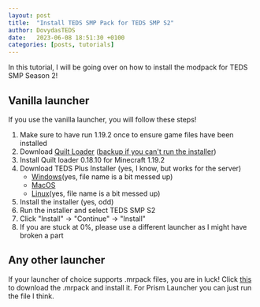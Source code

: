 ```yaml
---
layout: post
title:  "Install TEDS SMP Pack for TEDS SMP S2"
author: DovydasTEDS
date:   2023-06-08 18:51:30 +0100
categories: [posts, tutorials]
---
```


In this tutorial, I will be going over on how to install the modpack for TEDS SMP Season 2!


## Vanilla launcher

If you use the vanilla launcher, you will follow these steps!
1. Make sure to have run 1.19.2 once to ensure game files have been installed
2. Download [Quilt Loader](https://maven.quiltmc.org/repository/release/org/quiltmc/quilt-installer/0.5.0/quilt-installer-0.5.0.jar) ([backup if you can't run the installer](https://maven.quiltmc.org/repository/release/org/quiltmc/quilt-installer-native-bootstrap/windows-x86_64/0.5.0/windows-x86_64-0.5.0.exe))
3. Install Quilt loader 0.18.10 for Minecraft 1.19.2
4. Download TEDS Plus Installer (yes, I know, but works for the server)
   - [Windows](https://github.com/DovydasTEDS/teds-plus-installer/releases/download/v1.0.0/teds-plus-installer_1.0.0_amd64.deb.msi)(yes, file name is a bit messed up)
   - [MacOS](https://github.com/DovydasTEDS/teds-plus-installer/releases/download/v1.0.0/TEDS.Plus.Installer_1.0.0_x64_macOS.dmg)
   - [Linux](https://github.com/DovydasTEDS/teds-plus-installer/releases/download/v1.0.0/TEDS.Plus.Installer_1.0.0_x64_Windows.msi.deb)(yes, file name is a bit messed up)
5. Install the installer (yes, odd)
6. Run the installer and select TEDS SMP S2
7. Click "Install" -> "Continue" -> "Install"
8. If you are stuck at 0%, please use a different launcher as I might have broken a part

## Any other launcher

If your launcher of choice supports .mrpack files, you are in luck!
Click [this](https://cdn.tedps.tk/teds_smp_s2-2.1.0.mrpack) to download the .mrpack and install it. For Prism Launcher you can just run the file I think.

